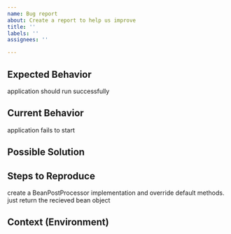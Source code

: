 ```yaml
---
name: Bug report
about: Create a report to help us improve
title: ''
labels: ''
assignees: ''

---
```


<!--- Thank you for taking the time to create a report to help us improve -->

<!--- Provide a general summary of the issue in the Title above -->

## Expected Behavior
application should run successfully
<!--- Tell us what should happen -->

## Current Behavior
application fails to start
<!--- Tell us what happens instead of the expected behavior -->

## Possible Solution
<!--- Not obligatory, if possible suggest a fix/reason for the bug, -->

## Steps to Reproduce
create a BeanPostProcessor implementation and override default methods. just return the recieved bean object
<!--- Provide a link to a live example, or an unambiguous set of steps to -->
<!--- reproduce this bug. Include code to reproduce, if relevant -->

## Context (Environment)
<!--- How has this issue affected you? What are you trying to accomplish? -->
<!--- Providing context helps us come up with a solution that is most useful in the real world -->
